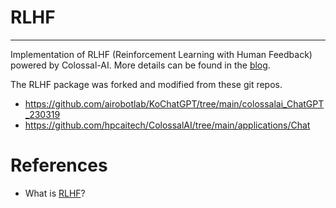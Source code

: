 # RLHF
---
Implementation of RLHF (Reinforcement Learning with Human Feedback) powered by Colossal-AI.
More details can be found in the [blog](https://www.hpc-ai.tech/blog/colossal-ai-chatgpt).

The RLHF package was forked and modified from these git repos.
- https://github.com/airobotlab/KoChatGPT/tree/main/colossalai_ChatGPT_230319
- https://github.com/hpcaitech/ColossalAI/tree/main/applications/Chat

# References
- What is [RLHF](https://gist.github.com/JoaoLages/c6f2dfd13d2484aa8bb0b2d567fbf093)?